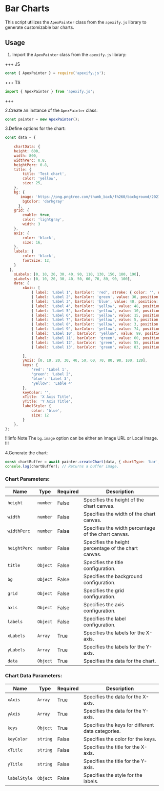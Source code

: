 # Bar Charts

This script utilizes the `ApexPainter` class from the `apexify.js` library to generate customizable bar charts.

## Usage

1. Import the `ApexPainter` class from the `apexify.js` library:

+++ JS

```javascript
const { ApexPainter } = require('apexify.js'); 
```

+++ TS

```typescript
import { ApexPainter } from 'apexify.js'; 
```

+++

2.Create an instance of the `ApexPainter` class:

```javascript
const painter = new ApexPainter();
```

3.Define options for the chart:

```javascript
const data = {
    
    chartData: {
    height: 600,
    width: 800,
    widthPerc: 0.8,
    heightPerc: 0.8,
    title: {
        title: 'Test chart',
        color: 'yellow',
        size: 25,
    },
    bg: {
       image: 'https://png.pngtree.com/thumb_back/fh260/background/20211118/pngtree-financial-technology-data-graph-image_908921.jpg',
        bgColor: 'darkgray'
      }, 
    grid: {
        enable: true,
        color: 'lightgray',
        width: 3
    },
    axis: {
        color: 'black',
        size: 16,
    },
    labels: {
        color: 'black',
        fontSize: 12,
    }
  },
    xLabels: [0, 10, 20, 30, 40, 90, 110, 130, 150, 180, 190],
    yLabels: [0, 10, 20, 30, 40, 50, 60, 70, 80, 90, 100],
    data: {
        xAxis: [
            { label: 'Label 1', barColor: 'red', stroke: { color: '', width: 3 }, value: 20, position: { startsXLabel: 8, endsXLabel: 19 } },
            { label: 'Label 2', barColor: 'green', value: 30, position: { startsXLabel: 22, endsXLabel: 27 } },
            { label: 'Label 3', barColor: 'blue', value: 40, position: { startsXLabel: 43, endsXLabel: 50 } },
            { label: 'Label 4', barColor: 'yellow', value: 48, position: { startsXLabel: 78, endsXLabel: 89 } },
            { label: 'Label 5', barColor: 'yellow', value: 10, position: { startsXLabel: 105, endsXLabel: 120 } },
            { label: 'Label 6', barColor: 'yellow', value: 15, position: { startsXLabel: 123, endsXLabel: 132 } },
            { label: 'Label 7', barColor: 'yellow', value: 5, position: { startsXLabel: 139, endsXLabel: 154 } },
            { label: 'Label 8', barColor: 'yellow', value: 3, position: { startsXLabel: 163, endsXLabel: 169 } },
            { label: 'Label 9', barColor: 'yellow', value: 74, position: { startsXLabel: 170, endsXLabel: 178 } },
            { label: 'Label 10', barColor: 'yellow', value: 99, position: { startsXLabel: 178, endsXLabel: 185 } },
            { label: 'Label 11', barColor: 'green', value: 60, position: { startsXLabel: 31, endsXLabel: 35 } },
            { label: 'Label 12', barColor: 'green', value: 55, position: { startsXLabel: 36, endsXLabel: 41 } },
            { label: 'Label 13', barColor: 'green', value: 83, position: { startsXLabel: 60, endsXLabel: 76 } },

        ],
        yAxis: [0, 10, 20, 30, 40, 50, 60, 70, 80, 90, 100, 120],
        keys: {
            'red': 'Label 1',
            'green': 'Label 2',
            'blue': 'Label 3',
            'yellow': 'Lable 4'
        },
        keyColor: '',
        xTitle: 'X Axis Title',
        yTitle: 'Y Axis Title',
        labelStyle: {
            color: 'blue',
            size: 12
        }
    },
};
```

!!!info Note
 The `bg.image` option can be either an Image URL or Local Image.
!!!

4.Generate the chart:

```javascript
const chartBuffer = await painter.createChart(data, { chartType: 'bar', chartNumber: 1 });
console.log(chartBuffer); // Returns a buffer image.
```

### Chart Parameters:

| Name              | Type        | Required | Description                                           |
| ----------------- | ----------- | -------- | ----------------------------------------------------- |
| `height`          | `number`    | False    | Specifies the height of the chart canvas.            |
| `width`           | `number`    | False    | Specifies the width of the chart canvas.             |
| `widthPerc`       | `number`    | False    | Specifies the width percentage of the chart canvas.  |
| `heightPerc`      | `number`    | False    | Specifies the height percentage of the chart canvas. |
| `title`           | `Object`    | False    | Specifies the title configuration.                    |
| `bg`              | `Object`    | False    | Specifies the background configuration.              |
| `grid`            | `Object`    | False    | Specifies the grid configuration.                    |
| `axis`            | `Object`    | False    | Specifies the axis configuration.                    |
| `labels`          | `Object`    | False    | Specifies the label configuration.                   |
| `xLabels`         | `Array`     | True     | Specifies the labels for the X-axis.                |
| `yLabels`         | `Array`     | True     | Specifies the labels for the Y-axis.                |
| `data`            | `Object`    | True     | Specifies the data for the chart.                    |

### Chart Data Parameters:

| Name              | Type        | Required | Description                                           |
| ----------------- | ----------- | -------- | ----------------------------------------------------- |
| `xAxis`           | `Array`     | True     | Specifies the data for the X-axis.                   |
| `yAxis`           | `Array`     | True     | Specifies the data for the Y-axis.                   |
| `keys`            | `Object`    | True     | Specifies the keys for different data categories.    |
| `keyColor`        | `string`    | False    | Specifies the color for the keys.                   |
| `xTitle`          | `string`    | False    | Specifies the title for the X-axis.                  |
| `yTitle`          | `string`    | False    | Specifies the title for the Y-axis.                  |
| `labelStyle`      | `Object`    | False    | Specifies the style for the labels.                  |

